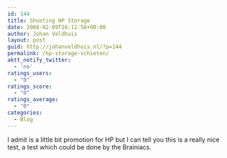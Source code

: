 ```yaml
---
id: 144
title: Shooting HP Storage
date: 2008-02-09T16:11:58+00:00
author: Johan Veldhuis
layout: post
guid: http://johanveldhuis.nl/?p=144
permalink: /hp-storage-schieten/
aktt_notify_twitter:
  - 'no'
ratings_users:
  - "0"
ratings_score:
  - "0"
ratings_average:
  - "0"
categories:
  - Blog
---
```

I admit is a little bit promotion for HP but I can tell you this is a really nice test, a test which could be done by the Brainiacs.